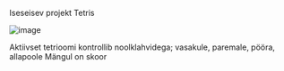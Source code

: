 Iseseisev projekt Tetris

![image](https://user-images.githubusercontent.com/78594982/118370748-d6a66500-b5b1-11eb-920e-4dc6508f918e.png)

Aktiivset tetrioomi kontrollib noolklahvidega; vasakule, paremale, pööra, allapoole
Mängul on skoor
